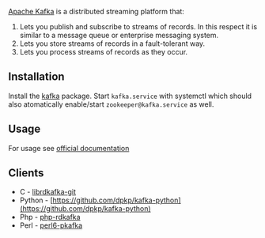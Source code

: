 [Apache Kafka](https://kafka.apache.org) is a distributed streaming platform that:

1.  Lets you publish and subscribe to streams of records. In this respect it is similar to a message queue or enterprise messaging system.
2.  Lets you store streams of records in a fault-tolerant way.
3.  Lets you process streams of records as they occur.

## Installation

Install the [kafka](https://aur.archlinux.org/packages/kafka/) package. Start `kafka.service` with systemctl which should also atomatically enable/start `zookeeper@kafka.service` as well.

## Usage

For usage see [official documentation](https://kafka.apache.org/quickstart#quickstart_createtopic)

## Clients

*   C - [librdkafka-git](https://aur.archlinux.org/packages/librdkafka-git/)
*   Python - [https://github.com/dpkp/kafka-python](https://github.com/dpkp/kafka-python)
*   Php - [php-rdkafka](https://aur.archlinux.org/packages/php-rdkafka/)
*   Perl - [perl6-pkafka](https://aur.archlinux.org/packages/perl6-pkafka/)